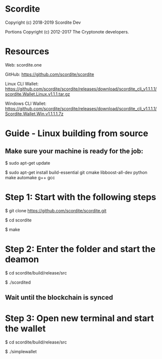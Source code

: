 # Scordite

Copyright (c) 2018-2019 Scordite Dev

Portions Copyright (c) 2012-2017 The Cryptonote developers.

# Resources

Web: scordite.one

GitHub: https://github.com/scordite/scordite

Linux CLI Wallet: https://github.com/scordite/scordite/releases/download/scordite_cli_v1.1.1.1/scordite.Wallet.Linux.v1.1.1.tar.gz

Windows CLI Wallet: https://github.com/scordite/scordite/releases/download/scordite_cli_v1.1.1.1/Scordite.Wallet.Win.v1.1.1.1.7z



# Guide - Linux building from source


## Make sure your machine is ready for the job:


$ sudo apt-get update

$ sudo apt-get install build-essential git cmake libboost-all-dev python make automake g++ gcc



# Step 1: Start with the following steps

$ git clone https://github.com/scordite/scordite.git  
                                                                 
$ cd scordite                                                                                         

$ make                                                



# Step 2: Enter the folder and start the deamon

$ cd scordite/build/release/src

$ ./scordited

## Wait until the blockchain is synced




# Step 3: Open new terminal and start the wallet

$ cd scordite/build/release/src

$ ./simplewallet


